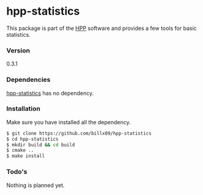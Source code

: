 # hpp-statistics

This package is part of the [HPP] software and provides a few tools for basic statistics.

### Version
0.3.1

### Dependencies

[hpp-statistics] has no dependency.

### Installation

Make sure you have installed all the dependency.

```sh
$ git clone https://github.com/billx09/hpp-statistics
$ cd hpp-statistics
$ mkdir build && cd build
$ cmake ..
$ make install
```

### Todo's

Nothing is planned yet.

[hpp-core]:https://github.com/humanoid-path-planner/hpp-core
[HPP]:https://github.com/humanoid-path-planner/hpp-doc
[hpp-statistics]:https://github.com/billx09/hpp-statistics
[hpp-corbaserver]:https://github.com/humanoid-path-planner/hpp-corbaserver
[hpp-wholebody-step-corba]:https://github.com/humanoid-path-planner/hpp-wholebody-step-corba
[hpp-manipulation]:https://github.com/billx09/hpp-manipulation
[hpp-manipulation-corba]:https://github.com/billx09/hpp-manipulation
[hpp-manipulation-urdf]:https://github.com/billx09/hpp-manipulation-urdf
[hpp-model]:https://github.com/humanoid-path-planner/hpp-model
[hpp-util]:https://github.com/humanoid-path-planner/hpp-util

